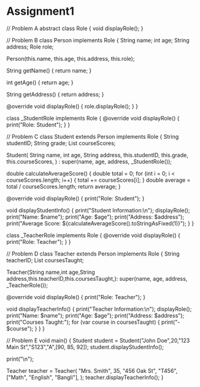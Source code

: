 # Assignment1
// Problem A
abstract class Role {
  void displayRole();
}

// Problem B 
class Person implements Role {
  String name;
  int age;
  String address;
  Role role;

  Person(this.name, this.age, this.address, this.role);

  String getName() {
  return name;
}

int getAge() {
  return age;
}

String getAddress() {
  return address;
}

  @override
  void displayRole() {
    role.displayRole();
  }
}

class _StudentRole implements Role {
  @override
  void displayRole() {
    print("Role: Student");
  }
}

// Problem C
class Student extends Person implements Role {
  String studentID;
  String grade;
  List<double> courseScores;

  Student(
    String name,
    int age,
    String address,
    this.studentID,
    this.grade,
    this.courseScores,
  ) : super(name, age, address, _StudentRole());

  double calculateAverageScore() {
  double total = 0;
  for (int i = 0; i < courseScores.length; i++) {
    total += courseScores[i];
  }
  double average = total / courseScores.length;
  return average;
}


  @override
  void displayRole() {
    print("Role: Student");
  }

  void displayStudentInfo() {
    print("Student Information:\n");
    displayRole();
    print("Name: $name");
    print("Age: $age");
    print("Address: $address");
    print("Average Score: ${calculateAverageScore().toStringAsFixed(1)}");
  }
}

class _TeacherRole implements Role {
  @override
  void displayRole() {
    print("Role: Teacher");
  }
}

// Problem D
class Teacher extends Person implements Role {
  String teacherID;
  List<String> coursesTaught;

  Teacher(String name,int age,String address,this.teacherID,this.coursesTaught,): 
  super(name, age, address, _TeacherRole());

  @override
  void displayRole() {
    print("Role: Teacher");
  }

  void displayTeacherInfo() {
    print("Teacher Information:\n");
    displayRole();
    print("Name: $name");
    print("Age: $age");
    print("Address: $address");
    print("Courses Taught:");
    for (var course in coursesTaught) {
      print("- $course");
    }
  }
}

// Problem E
void main() {
  Student student = Student("John Doe",20,"123 Main St","S123","A",[90, 85, 92]);
  student.displayStudentInfo();

  print("\n");

  Teacher teacher = Teacher(
    "Mrs. Smith",
    35,
    "456 Oak St",
    "T456",
    ["Math", "English", "Bangli"],
  );
  teacher.displayTeacherInfo();
}
